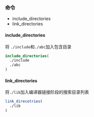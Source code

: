 ### 命令
- include_directories
- link_directories


#### include_directories
将 `./include`和`./abc`加入包含目录

```cmake
include_directories(
  ./include
  ./abc
)
```


#### link_directories

将`./lib`加入编译器链接阶段的搜索目录列表

```cmake
link_direcotries(
  ./lib
)

```
